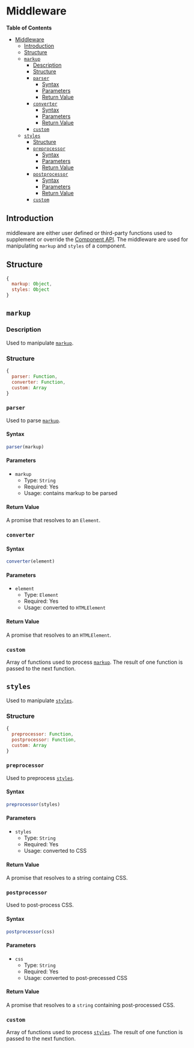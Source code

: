 # Middleware

__Table of Contents__

- [Middleware](#middleware)
  - [Introduction](#introduction)
  - [Structure](#structure)
  - [`markup`](#markup)
    - [Description](#description)
    - [Structure](#structure-1)
    - [`parser`](#parser)
      - [Syntax](#syntax)
      - [Parameters](#parameters)
      - [Return Value](#return-value)
    - [`converter`](#converter)
      - [Syntax](#syntax-1)
      - [Parameters](#parameters-1)
      - [Return Value](#return-value-1)
    - [`custom`](#custom)
  - [`styles`](#styles)
    - [Structure](#structure-2)
    - [`preprocessor`](#preprocessor)
      - [Syntax](#syntax-2)
      - [Parameters](#parameters-2)
      - [Return Value](#return-value-2)
    - [`postprocessor`](#postprocessor)
      - [Syntax](#syntax-3)
      - [Parameters](#parameters-3)
      - [Return Value](#return-value-3)
    - [`custom`](#custom-1)

## Introduction

middleware are either user defined or third-party functions used to supplement or override the [Component API](component/component.md#API). The middleware are used for manipulating `markup` and `styles` of a component.

## Structure

```js
{
  markup: Object,
  styles: Object
}
```

## `markup`

### Description

Used to manipulate [`markup`](#markup).

### Structure

```js
{
  parser: Function,
  converter: Function,
  custom: Array
}
```

### `parser`

Used to parse [`markup`](#markup).

#### Syntax

```js
parser(markup)
```

#### Parameters

* `markup`
  * Type: `String`
  * Required: Yes
  * Usage: contains markup to be parsed

#### Return Value

A promise that resolves to an `Element`.

### `converter`

#### Syntax

```js
converter(element)
```

#### Parameters

* `element`
  * Type: `Element`
  * Required: Yes
  * Usage: converted to `HTMLElement`

#### Return Value

A promise that resolves to an `HTMLElement`.

### `custom`

Array of functions used to process [`markup`](). The result of one function is passed to the next function.

## `styles`

Used to manipulate [`styles`](#styles).

### Structure

```js
{
  preprocessor: Function,
  postprocessor: Function,
  custom: Array
}
```

### `preprocessor`

Used to preprocess [`styles`](#styles).

#### Syntax

```js
preprocessor(styles)
```

#### Parameters

* `styles`
  * Type: `String`
  * Required: Yes
  * Usage: converted to CSS

#### Return Value

A promise that resolves to a string containg CSS.

### `postprocessor`

Used to post-process CSS.

#### Syntax

```js
postprocessor(css)
```

#### Parameters

* `css`
  * Type: `String`
  * Required: Yes
  * Usage: converted to post-precessed CSS


#### Return Value

A promise that resolves to a `string` containing post-processed CSS.

### `custom`

Array of functions used to process [`styles`](). The result of one function is passed to the next function.